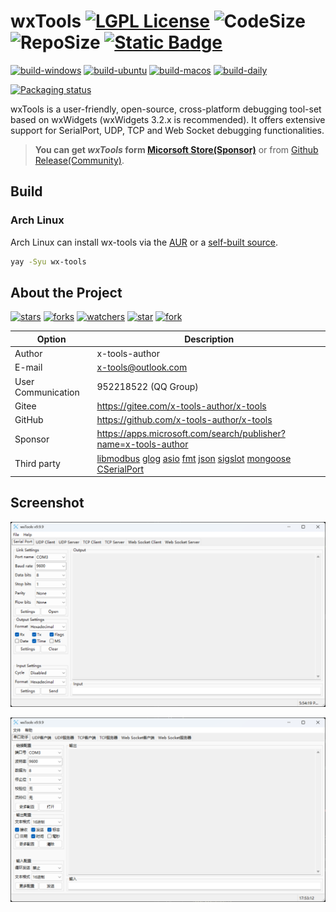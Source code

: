 # wxTools  [![LGPL License](https://img.shields.io/badge/License-wxWindows-blue.svg)](https://www.gnu.org/licenses/lgpl-3.0.html) ![CodeSize](https://img.shields.io/github/languages/code-size/x-tools-author/wx-tools) ![RepoSize](https://img.shields.io/github/repo-size/x-tools-author/wx-tools) [![Static Badge](https://img.shields.io/badge/sponsor-Microsoft_Sotre-blue)](https://www.microsoft.com/store/apps/9P29H1NDNKBB)

[![build-windows](https://github.com/x-tools-author/wx-tools/actions/workflows/build-windows.yml/badge.svg)](https://github.com/x-tools-author/wx-tools/actions/workflows/build-windows.yml)
[![build-ubuntu](https://github.com/x-tools-author/wx-tools/actions/workflows/build-ubuntu.yml/badge.svg)](https://github.com/x-tools-author/wx-tools/actions/workflows/build-ubuntu.yml)
[![build-macos](https://github.com/x-tools-author/wx-tools/actions/workflows/build-macos.yml/badge.svg)](https://github.com/x-tools-author/wx-tools/actions/workflows/build-macos.yml)
[![build-daily](https://github.com/x-tools-author/wx-tools/actions/workflows/build-daily.yml/badge.svg)](https://github.com/x-tools-author/wx-tools/actions/workflows/build-daily.yml)

[![Packaging status](https://repology.org/badge/vertical-allrepos/wx-tools.svg)](https://repology.org/project/wx-tools/versions)

wxTools is a user-friendly, open-source, cross-platform debugging tool-set based on wxWidgets (wxWidgets 3.2.x is recommended). It offers extensive support for SerialPort, UDP, TCP and Web Socket debugging functionalities.

> **You can get *wxTools* form [Micorsoft Store(Sponsor)](https://www.microsoft.com/store/apps/9NX1D0CCV9T7)** or from [Github Release(Community)](https://github.com/x-tools-author/wx-tools/releases).

## Build

### Arch Linux

Arch Linux can install wx-tools via the [AUR](https://aur.archlinux.org/packages/wx-tools) or a [self-built source](https://github.com/taotieren/aur-repo).

```bash
yay -Syu wx-tools
```

## About the Project

<!--https://sdpro.top/blog/html/article/1016.html-->
[![stars](https://img.shields.io/github/stars/x-tools-author/wx-tools?style=social)](https://img.shields.io/github/stars/x-tools-author/wx-tools?style=social)
[![forks](https://img.shields.io/github/forks/x-tools-author/wx-tools?style=social)](https://img.shields.io/github/forks/x-tools-author/wx-tools?style=social)
[![watchers](https://img.shields.io/github/watchers/x-tools-author/wx-tools?style=social)](https://img.shields.io/github/watchers/x-tools-author/wx-tools?style=social)
[![star](https://gitee.com/x-tools-author/wx-tools/badge/star.svg?theme=dark)](https://gitee.com/x-tools-author/wx-tools/stargazers)
[![fork](https://gitee.com/x-tools-author/wx-tools/badge/fork.svg?theme=dark)](https://gitee.com/x-tools-author/wx-tools/members)

|Option|Description|
|---|---|
|Author|x-tools-author|
|E-mail|<x-tools@outlook.com>|
|User Communication| 952218522 (QQ Group)|
|Gitee| <https://gitee.com/x-tools-author/x-tools>|
|GitHub| <https://github.com/x-tools-author/x-tools>|
|Sponsor|<https://apps.microsoft.com/search/publisher?name=x-tools-author>|
|Third party|[libmodbus](https://github.com/stephane/libmodbus) [glog](https://github.com/google/glog) [asio](https://github.com/boostorg/asio) [fmt](https://github.com/fmtlib/fmt) [json](https://github.com/nlohmann/json) [sigslot](https://github.com/palacaze/sigslot) [mongoose]( https://github.com/cesanta/mongoose) [CSerialPort](https://github.com/itas109/CSerialPort)|

## Screenshot

![en_US](docs/assets/en_US.png)

![zh_CN](docs/assets/zh_CN.png)
